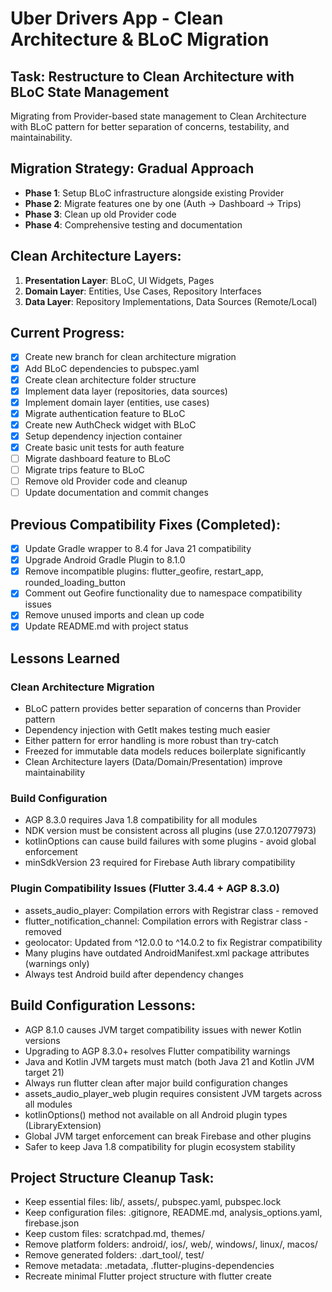 # Uber Drivers App - Clean Architecture & BLoC Migration

## Task: Restructure to Clean Architecture with BLoC State Management

Migrating from Provider-based state management to Clean Architecture with BLoC pattern for better separation of concerns, testability, and maintainability.

## Migration Strategy: Gradual Approach
- **Phase 1**: Setup BLoC infrastructure alongside existing Provider
- **Phase 2**: Migrate features one by one (Auth → Dashboard → Trips)
- **Phase 3**: Clean up old Provider code
- **Phase 4**: Comprehensive testing and documentation

## Clean Architecture Layers:
1. **Presentation Layer**: BLoC, UI Widgets, Pages
2. **Domain Layer**: Entities, Use Cases, Repository Interfaces
3. **Data Layer**: Repository Implementations, Data Sources (Remote/Local)

## Current Progress:
- [x] Create new branch for clean architecture migration
- [x] Add BLoC dependencies to pubspec.yaml
- [x] Create clean architecture folder structure
- [x] Implement data layer (repositories, data sources)
- [x] Implement domain layer (entities, use cases)
- [x] Migrate authentication feature to BLoC
- [x] Create new AuthCheck widget with BLoC
- [x] Setup dependency injection container
- [x] Create basic unit tests for auth feature
- [ ] Migrate dashboard feature to BLoC
- [ ] Migrate trips feature to BLoC
- [ ] Remove old Provider code and cleanup
- [ ] Update documentation and commit changes

## Previous Compatibility Fixes (Completed):
- [x] Update Gradle wrapper to 8.4 for Java 21 compatibility
- [x] Upgrade Android Gradle Plugin to 8.1.0
- [x] Remove incompatible plugins: flutter_geofire, restart_app, rounded_loading_button
- [x] Comment out Geofire functionality due to namespace compatibility issues
- [x] Remove unused imports and clean up code
- [x] Update README.md with project status

## Lessons Learned

### Clean Architecture Migration
- BLoC pattern provides better separation of concerns than Provider pattern
- Dependency injection with GetIt makes testing much easier
- Either pattern for error handling is more robust than try-catch
- Freezed for immutable data models reduces boilerplate significantly
- Clean Architecture layers (Data/Domain/Presentation) improve maintainability

### Build Configuration
- AGP 8.3.0 requires Java 1.8 compatibility for all modules
- NDK version must be consistent across all plugins (use 27.0.12077973)
- kotlinOptions can cause build failures with some plugins - avoid global enforcement
- minSdkVersion 23 required for Firebase Auth library compatibility

### Plugin Compatibility Issues (Flutter 3.4.4 + AGP 8.3.0)
- assets_audio_player: Compilation errors with Registrar class - removed
- flutter_notification_channel: Compilation errors with Registrar class - removed
- geolocator: Updated from ^12.0.0 to ^14.0.2 to fix Registrar compatibility
- Many plugins have outdated AndroidManifest.xml package attributes (warnings only)
- Always test Android build after dependency changes

## Build Configuration Lessons:
- AGP 8.1.0 causes JVM target compatibility issues with newer Kotlin versions
- Upgrading to AGP 8.3.0+ resolves Flutter compatibility warnings
- Java and Kotlin JVM targets must match (both Java 21 and Kotlin JVM target 21)
- Always run flutter clean after major build configuration changes
- assets_audio_player_web plugin requires consistent JVM targets across all modules
- kotlinOptions() method not available on all Android plugin types (LibraryExtension)
- Global JVM target enforcement can break Firebase and other plugins
- Safer to keep Java 1.8 compatibility for plugin ecosystem stability

## Project Structure Cleanup Task:
- Keep essential files: lib/, assets/, pubspec.yaml, pubspec.lock
- Keep configuration files: .gitignore, README.md, analysis_options.yaml, firebase.json
- Keep custom files: scratchpad.md, themes/
- Remove platform folders: android/, ios/, web/, windows/, linux/, macos/
- Remove generated folders: .dart_tool/, test/
- Remove metadata: .metadata, .flutter-plugins-dependencies
- Recreate minimal Flutter project structure with flutter create
